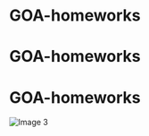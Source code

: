  
# GOA-homeworks
# GOA-homeworks
# GOA-homeworks

 
![Image 3](https://github.com/user-attachments/assets/fe390980-06ce-483b-9040-24e8c11a064d)
